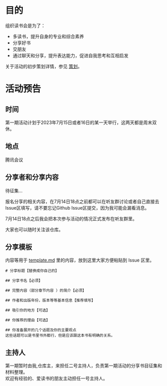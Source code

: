 # 目的

组织读书会是为了：

- 多读书，提升自身的专业和综合素养
- 分享好书
- 交朋友
- 通过聊天和分享，提升表达能力，促进自我思考和互相启发

关于活动的初步策划详情，参见 [策划](./Spec.md)。

# 活动预告

## 时间
第一期活动计划于2023年7月15日或者16日的某一天举行，这两天都是周末双休。  

## 地点
腾讯会议

## 分享者和分享内容
待征集...
 

报名分享的相关内容，在7月14日18点之前都可以在听友群讨论或者自己直接去Issue区填写，请不要忘记Github Issue区提交，因为我可能会漏看消息。 


7月14日18点之后我会把本次参与活动的情况正式发布在听友群里。  


大家也可以随时关注该仓库。 

## 分享模板
内容等用于 [template.md](./template.md) 里的内容，放到这里大家方便粘贴到 Issue 区里。
```
# 分享标题【替换成你自己的】

## 分享书名【必须】

## 完整内容（部分章节内容 ）的简介【必须】

## 作者和出版年份，版本等等基本信息【推荐填写】 

## 吸引你的地方【可选】

## 你推荐的理由【可选】

## 你准备展开的几个话题及你的主要观点
这些话题可以是书里书外都行，但是应该跟这本书有明确的关系。

```

## 主持人
第一期暂时由我,仓库主，来担任二号主持人，负责第一期活动的分享书目征集和材料整理。  
欢迎有经验的、爱读书的朋友主动担任一号主持人。  









